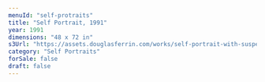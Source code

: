 ```yaml
---
menuId: "self-protraits"
title: "Self Portrait, 1991"
year: 1991
dimensions: "48 x 72 in"
s3Url: "https://assets.douglasferrin.com/works/self-portrait-with-suspenders-large.jpg"
category: "Self Portraits"
forSale: false
draft: false
---
```

